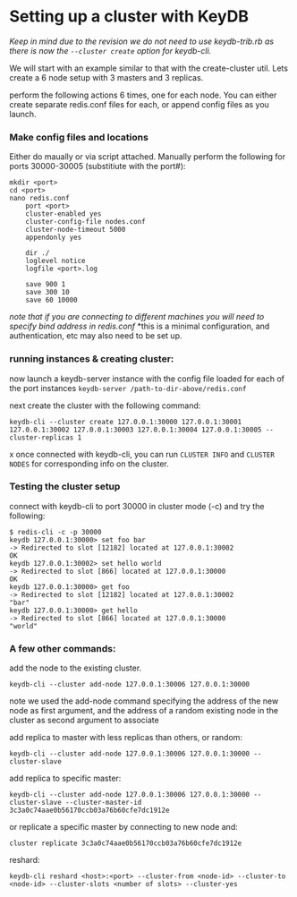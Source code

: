 # Setting up a cluster with KeyDB

*Keep in mind due to the revision we do not need to use keydb-trib.rb as there is now the `--cluster create` option for keydb-cli.*

We will start with an example similar to that with the create-cluster util. Lets create a 6 node setup with 3 masters and 3 replicas.

perform the following actions 6 times, one for each node. You can either create separate redis.conf files for each, or append config files as you launch.

### Make config files and locations
Either do maually or via script attached. Manually perform the following for ports 30000-30005 (substitiute <port> with the port#):
```
mkdir <port>
cd <port> 
nano redis.conf
	port <port>
	cluster-enabled yes
	cluster-config-file nodes.conf
	cluster-node-timeout 5000
	appendonly yes
	
	dir ./
	loglevel notice
	logfile <port>.log

	save 900 1
	save 300 10
	save 60 10000
```
*note that if you are connecting to different machines you will need to specify bind address in redis.conf*
*this is a minimal configuration, and authentication, etc may also need to be set up.

### running instances & creating cluster:

now launch a keydb-server instance with the config file loaded for each of the port instances `keydb-server /path-to-dir-above/redis.conf`

next create the cluster with the following command:
```
keydb-cli --cluster create 127.0.0.1:30000 127.0.0.1:30001 127.0.0.1:30002 127.0.0.1:30003 127.0.0.1:30004 127.0.0.1:30005 --cluster-replicas 1
```
x
once connected with keydb-cli, you can run `CLUSTER INFO` and `CLUSTER NODES` for corresponding info on the cluster.

### Testing the cluster setup

connect with keydb-cli to port 30000 in cluster mode (-c) and try the following:
```
$ redis-cli -c -p 30000
keydb 127.0.0.1:30000> set foo bar
-> Redirected to slot [12182] located at 127.0.0.1:30002
OK
keydb 127.0.0.1:30002> set hello world
-> Redirected to slot [866] located at 127.0.0.1:30000
OK
keydb 127.0.0.1:30000> get foo
-> Redirected to slot [12182] located at 127.0.0.1:30002
"bar"
keydb 127.0.0.1:30000> get hello
-> Redirected to slot [866] located at 127.0.0.1:30000
"world"
```

### A few other commands:

add the node to the existing cluster.
```
keydb-cli --cluster add-node 127.0.0.1:30006 127.0.0.1:30000
```
note we used the add-node command specifying the address of the new node as first argument, and the address of a random existing node in the cluster as second argument to associate

add replica to master with less replicas than others, or random:
```
keydb-cli --cluster add-node 127.0.0.1:30006 127.0.0.1:30000 --cluster-slave
```
add replica to specific master:
```
keydb-cli --cluster add-node 127.0.0.1:30006 127.0.0.1:30000 --cluster-slave --cluster-master-id 3c3a0c74aae0b56170ccb03a76b60cfe7dc1912e
```
or replicate a specific master by connecting to new node and:
```
cluster replicate 3c3a0c74aae0b56170ccb03a76b60cfe7dc1912e
```

reshard:
```
keydb-cli reshard <host>:<port> --cluster-from <node-id> --cluster-to <node-id> --cluster-slots <number of slots> --cluster-yes
```
